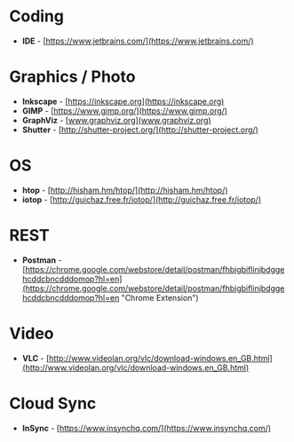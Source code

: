 # Coding #
- **IDE** - [https://www.jetbrains.com/](https://www.jetbrains.com/)

# Graphics / Photo #
- **Inkscape** - [https://inkscape.org](https://inkscape.org)
- **GIMP** - [https://www.gimp.org/](https://www.gimp.org/)
- **GraphViz** - [www.graphviz.org](www.graphviz.org)
- **Shutter** - [http://shutter-project.org/](http://shutter-project.org/)

# OS #
- **htop** - [http://hisham.hm/htop/](http://hisham.hm/htop/)
- **iotop** - [http://guichaz.free.fr/iotop/](http://guichaz.free.fr/iotop/)

# REST #
- **Postman** - [https://chrome.google.com/webstore/detail/postman/fhbjgbiflinjbdggehcddcbncdddomop?hl=en](https://chrome.google.com/webstore/detail/postman/fhbjgbiflinjbdggehcddcbncdddomop?hl=en "Chrome Extension")

# Video #
- **VLC** - [http://www.videolan.org/vlc/download-windows.en_GB.html](http://www.videolan.org/vlc/download-windows.en_GB.html)

# Cloud Sync #
- **InSync** - [https://www.insynchq.com/](https://www.insynchq.com/)